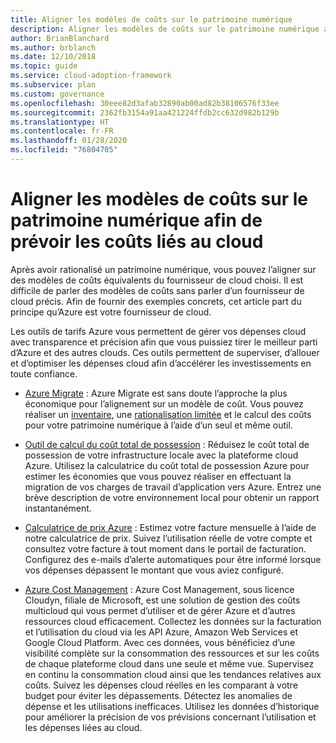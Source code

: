 ```yaml
---
title: Aligner les modèles de coûts sur le patrimoine numérique
description: Aligner les modèles de coûts sur le patrimoine numérique afin de prévoir les coûts liés au cloud
author: BrianBlanchard
ms.author: brblanch
ms.date: 12/10/2018
ms.topic: guide
ms.service: cloud-adoption-framework
ms.subservice: plan
ms.custom: governance
ms.openlocfilehash: 30eee82d3afab32890ab00ad82b38106576f33ee
ms.sourcegitcommit: 2362fb3154a91aa421224ffdb2cc632d982b129b
ms.translationtype: HT
ms.contentlocale: fr-FR
ms.lasthandoff: 01/28/2020
ms.locfileid: "76804705"
---
```

# <a name="align-cost-models-with-the-digital-estate-to-forecast-cloud-costs"></a>Aligner les modèles de coûts sur le patrimoine numérique afin de prévoir les coûts liés au cloud

Après avoir rationalisé un patrimoine numérique, vous pouvez l’aligner sur des modèles de coûts équivalents du fournisseur de cloud choisi. Il est difficile de parler des modèles de coûts sans parler d’un fournisseur de cloud précis. Afin de fournir des exemples concrets, cet article part du principe qu’Azure est votre fournisseur de cloud.

Les outils de tarifs Azure vous permettent de gérer vos dépenses cloud avec transparence et précision afin que vous puissiez tirer le meilleur parti d’Azure et des autres clouds. Ces outils permettent de superviser, d’allouer et d’optimiser les dépenses cloud afin d’accélérer les investissements en toute confiance.

- [Azure Migrate](https://docs.microsoft.com/azure/migrate/migrate-overview) : Azure Migrate est sans doute l’approche la plus économique pour l’alignement sur un modèle de coût. Vous pouvez réaliser un [inventaire](./inventory.md), une [rationalisation limitée](./rationalize.md) et le calcul des coûts pour votre patrimoine numérique à l’aide d’un seul et même outil.

- [Outil de calcul du coût total de possession](https://azure.microsoft.com/pricing/tco/calculator) : Réduisez le coût total de possession de votre infrastructure locale avec la plateforme cloud Azure. Utilisez la calculatrice du coût total de possession Azure pour estimer les économies que vous pouvez réaliser en effectuant la migration de vos charges de travail d’application vers Azure. Entrez une brève description de votre environnement local pour obtenir un rapport instantanément.

- [Calculatrice de prix Azure](https://azure.microsoft.com/pricing) : Estimez votre facture mensuelle à l’aide de notre calculatrice de prix. Suivez l’utilisation réelle de votre compte et consultez votre facture à tout moment dans le portail de facturation. Configurez des e-mails d’alerte automatiques pour être informé lorsque vos dépenses dépassent le montant que vous aviez configuré.

- [Azure Cost Management](https://azure.microsoft.com/services/cost-management) : Azure Cost Management, sous licence Cloudyn, filiale de Microsoft, est une solution de gestion des coûts multicloud qui vous permet d’utiliser et de gérer Azure et d’autres ressources cloud efficacement. Collectez les données sur la facturation et l’utilisation du cloud via les API Azure, Amazon Web Services et Google Cloud Platform. Avec ces données, vous bénéficiez d’une visibilité complète sur la consommation des ressources et sur les coûts de chaque plateforme cloud dans une seule et même vue. Supervisez en continu la consommation cloud ainsi que les tendances relatives aux coûts. Suivez les dépenses cloud réelles en les comparant à votre budget pour éviter les dépassements. Détectez les anomalies de dépense et les utilisations inefficaces. Utilisez les données d’historique pour améliorer la précision de vos prévisions concernant l’utilisation et les dépenses liées au cloud.
